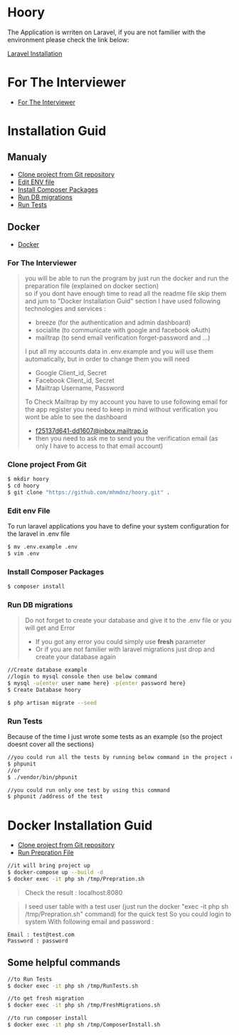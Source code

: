 # Hoory

The Application is wrriten on Laravel, if you are not familier with the environment please check the link below:

[Laravel Installation](https://laravel.com/docs/8.x/installation)

# For The Interviewer

- [For The Interviewer](#Instalation-and-test)

# Installation Guid

## Manualy
  - [Clone project from Git repository](https://github.com/mhmdnz/hoory.git)
  - [Edit ENV file](#Edit-env-File)
  - [Install Composer Packages](#Install-Composer-Packages)
  - [Run DB migrations](#Run-DB-migrations)
  - [Run Tests](#Run-Tests)
  
## Docker
- [Docker](#Docker-Installation-Guid)

### For The Interviewer
> you will be able to run the program by just run the docker and run the preparation file (explained on docker section)<br>
> so if you dont have enough time to read all the readme file skip them and jum to "Docker Installation Guid" section
> I have used following technologies and services :
> - breeze (for the authentication and admin dashboard)
> - socialite (to communicate with google and facebook oAuth)
> - mailtrap (to send email verification forget-password and ...)
> 
> I put all my accounts data in .env.example and you will use them automatically, but in order to change them you will need
> - Google Client_id, Secret
> - Facebook Client_id, Secret
> - Mailtrap Username, Password
>
> To Check Mailtrap by my account you have to use following email for the app register you need to keep in mind without verification you wont be able to see the dashboard
> - f25137d641-dd1607@inbox.mailtrap.io
> - then you need to ask me to send you the verification email (as only I have to access to that email account)
>


### Clone project From Git

```sh
$ mkdir hoory
$ cd hoory
$ git clone "https://github.com/mhmdnz/hoory.git" .
```

### Edit env File

To run laravel applications you have to define your system configuration for the laravel in .env file

```sh
$ mv .env.example .env
$ vim .env
```

### Install Composer Packages

```sh
$ composer install
```

### Run DB migrations

> Do not forget to create your database and give it to the .env file or you will get and Error<br>
> - If you got any error you could simply use <strong>fresh</strong> parameter<br>
> - Or if you are not familier with laravel migrations just drop and create your database again
```sh
//Create database example
//login to mysql console then use below command
$ mysql -u{enter user name here} -p{enter password here}
$ Create Database hoory
```
```sh
$ php artisan migrate --seed
```

### Run Tests

Because of the time I just wrote some tests as an example (so the project doesnt cover all the sections)
```sh
//you could run all the tests by running below command in the project root
$ phpunit
//or 
$ ./vendor/bin/phpunit
```

```sh
//you could run only one test by using this command
$ phpunit /address of the test
```

# Docker Installation Guid

  - [Clone project from Git repository](https://github.com/mhmdnz/hoory.git)
  - [Run Prepration File](#Run-Prepration-File)
  
```sh
//it will bring project up
$ docker-compose up --build -d
$ docker exec -it php sh /tmp/Prepration.sh
```
> Check the result : localhost:8080

> I seed user table with a test user (just run the docker "exec -it php sh /tmp/Prepration.sh" command) for the quick test So you could login to system
> With following email and password :
```
Email : test@test.com
Password : password
```
## Some helpful commands

```sh
//to Run Tests
$ docker exec -it php sh /tmp/RunTests.sh

//to get fresh migration
$ docker exec -it php sh /tmp/FreshMigrations.sh

//to run composer install
$ docker exec -it php sh /tmp/ComposerInstall.sh
```
